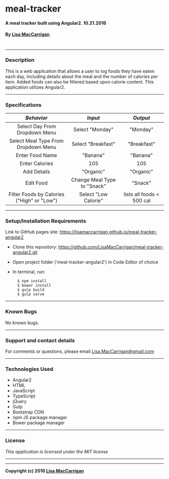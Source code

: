 # **meal-tracker**

#### A meal tracker built using Angular2. 10.21.2016

#### By [Lisa MacCarrigan](https://github.com/lisamaccarrigan)
#
<!-- ![screenshot of project main page](img/web-app.png) -->

----
### **Description**

This is a web application that allows a user to log foods they have eaten each day, including details about the meal and the number of calories per item. Added foods can also be filtered based upon calorie content. This application utilizes Angular2.

----
### **Specifications**
| _Behavior_ | _Input_ | _Output_ |
|:---------------------------------------------------------------------:|:---------------------------------------------------------------------------:|:-------------------------------------------------------------------------------------------------------------------:|
| Select Day From Dropdown Menu | Select "Monday" | "Monday" |
| Select Meal Type From Dropdown Menu | Select "Breakfast" | "Breakfast" |
| Enter Food Name | "Banana" | "Banana" |
| Enter Calories | 105 | 105 |
| Add Details | "Organic" | "Organic" |
| Edit Food | Change Meal Type to "Snack" | "Snack" |
| Filter Foods by Calories ("High" or "Low") | Select "Low Calorie" | lists all foods < 500 cal |

----
### **Setup/Installation Requirements**

Link to GitHub pages site: https://lisamaccarrigan.github.io/meal-tracker-angular2

* Clone this repository: https://github.com/LisaMacCarrigan/meal-tracker-angular2.git
* Open project folder ('meal-tracker-angular2') in Code Editor of choice
* In terminal, run:

        $ npm install
        $ bower install
        $ gulp build
        $ gulp serve

----

### **Known Bugs**

No known bugs.

----
### **Support and contact details**

For comments or questions, please email Lisa.MacCarrigan@gmail.com

----
### **Technologies Used**

* Angular2
* HTML
* JavaScript
* TypeScript
* jQuery
* Gulp
* Bootstrap CDN
* npm JS package manager
* Bower package manager
----
### **License**

*This application is licensed under the MIT license*

----
----
**Copyright (c) 2016 [Lisa MacCarrigan](https://github.com/lisamaccarrigan)**
